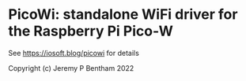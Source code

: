 # PicoWi: standalone WiFi driver for the Raspberry Pi Pico-W
See https://iosoft.blog/picowi for details

Copyright (c) Jeremy P Bentham 2022
